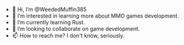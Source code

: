 - 👋 Hi, I’m @WeededMuffin385
- 👀 I’m interested in learning more about MMO games development.
- 🌱 I’m currently learning Rust.
- 💞️ I’m looking to collaborate on game development.
- 📫 How to reach me? I don't know, seriously.

<!---
WeededMuffin385/WeededMuffin385 is a ✨ special ✨ repository because its `README.md` (this file) appears on your GitHub profile.
You can click the Preview link to take a look at your changes.
--->
